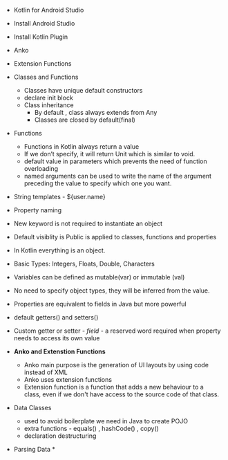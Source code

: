 - Kotlin for Android Studio
- Install Android Studio
- Install Kotlin Plugin
- Anko
- Extension Functions
- Classes and Functions
	* Classes have unique default constructors
	* declare init block
	* Class inheritance
		- By default , class always extends from Any
		- Classes are closed by default(final)
- Functions
	* Functions in Kotlin always return a value
 	* If we don’t specify, it will return Unit which is similar to void.
 	* default value in parameters which prevents the need of function overloading
	* named arguments can be used to write the name of the argument preceding the value to specify which one you want.
- String templates - ${user.name}
- Property naming
- New keyword is not required to instantiate an object
- Default visiblity is Public is applied to classes, functions and properties

- In Kotlin everything is an object.
- Basic Types: Integers, Floats, Double, Characters
- Variables can be defined as mutable(var) or immutable (val)
- No need to specify object types, they will be inferred from the value.
- Properties are equivalent to fields in Java but more powerful
- default getters() and setters()
- Custom getter or setter - *field* - a reserved word required when property needs to access its own value 
- **Anko and Extenstion Functions**
    * Anko main purpose is the generation of UI layouts by using code instead of XML
    * Anko uses extension functions
    * Extension function is a function that adds a new behaviour to a class, even if we don't have access to the source code of that class.
- Data Classes
    * used to avoid boilerplate we need in Java to create POJO
    * extra functions - equals() , hashCode() , copy()
    * declaration destructuring
- Parsing Data
    *  

